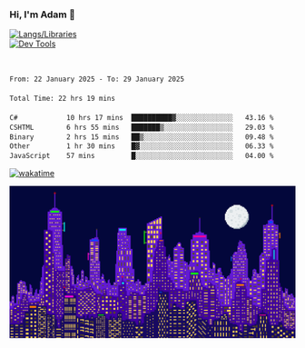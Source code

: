 ### Hi, I'm Adam 👋

[![Langs/Libraries](https://skillicons.dev/icons?i=cs,dotnet,js,css,html,sass,ts,jquery,bootstrap)](https://skillicons.dev)
<br/>
[![Dev Tools](https://skillicons.dev/icons?i=git,github,githubactions,visualstudio)](https://skillicons.dev)

<br/>

<!--START_SECTION:waka-->

```txt
From: 22 January 2025 - To: 29 January 2025

Total Time: 22 hrs 19 mins

C#            10 hrs 17 mins  ██████████▓░░░░░░░░░░░░░░   43.16 %
CSHTML        6 hrs 55 mins   ███████▒░░░░░░░░░░░░░░░░░   29.03 %
Binary        2 hrs 15 mins   ██▒░░░░░░░░░░░░░░░░░░░░░░   09.48 %
Other         1 hr 30 mins    █▓░░░░░░░░░░░░░░░░░░░░░░░   06.33 %
JavaScript    57 mins         █░░░░░░░░░░░░░░░░░░░░░░░░   04.00 %
```

<!--END_SECTION:waka-->

[![wakatime](https://wakatime.com/badge/user/2234bda2-efd3-47c5-8724-79108edfe9aa.svg)](https://wakatime.com/@2234bda2-efd3-47c5-8724-79108edfe9aa)

![Pixelated city at night](./media/city.gif)
